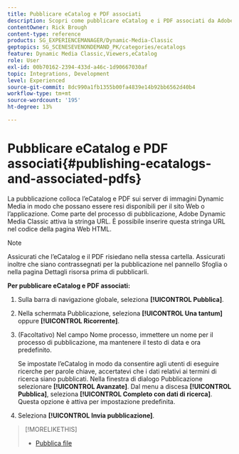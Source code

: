 ```yaml
---
title: Pubblicare eCatalog e PDF associati
description: Scopri come pubblicare eCatalog e i PDF associati da Adobe Dynamic Media Classic.
contentOwner: Rick Brough
content-type: reference
products: SG_EXPERIENCEMANAGER/Dynamic-Media-Classic
geptopics: SG_SCENESEVENONDEMAND_PK/categories/ecatalogs
feature: Dynamic Media Classic,Viewers,eCatalog
role: User
exl-id: 00b70162-2394-433d-a46c-1d90667030af
topic: Integrations, Development
level: Experienced
source-git-commit: 8dc990a1fb1355b00fa4839e14b92bb6562d40b4
workflow-type: tm+mt
source-wordcount: '195'
ht-degree: 13%

---
```


# Pubblicare eCatalog e PDF associati{#publishing-ecatalogs-and-associated-pdfs}

La pubblicazione colloca l’eCatalog e PDF sui server di immagini Dynamic Media in modo che possano essere resi disponibili per il sito Web o l’applicazione. Come parte del processo di pubblicazione, Adobe Dynamic Media Classic attiva la stringa URL. È possibile inserire questa stringa URL nel codice della pagina Web HTML.

>[!NOTE]
>
>Assicurati che l’eCatalog e il PDF risiedano nella stessa cartella. Assicurati inoltre che siano contrassegnati per la pubblicazione nel pannello Sfoglia o nella pagina Dettagli risorsa prima di pubblicarli.

**Per pubblicare eCatalog e PDF associati:**

1. Sulla barra di navigazione globale, seleziona **[!UICONTROL Pubblica]**.
1. Nella schermata Pubblicazione, seleziona **[!UICONTROL Una tantum]** oppure **[!UICONTROL Ricorrente]**.
1. (Facoltativo) Nel campo Nome processo, immettere un nome per il processo di pubblicazione, ma mantenere il testo di data e ora predefinito.

   Se impostate l’eCatalog in modo da consentire agli utenti di eseguire ricerche per parole chiave, accertatevi che i dati relativi ai termini di ricerca siano pubblicati. Nella finestra di dialogo Pubblicazione selezionare **[!UICONTROL Avanzate]**. Dal menu a discesa **[!UICONTROL Pubblica]**, seleziona **[!UICONTROL Completo con dati di ricerca]**. Questa opzione è attiva per impostazione predefinita.

1. Seleziona **[!UICONTROL Invia pubblicazione]**.

>[!MORELIKETHIS]
>
>* [Pubblica file](publishing-files.md)
